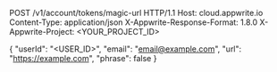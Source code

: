 POST /v1/account/tokens/magic-url HTTP/1.1
Host: cloud.appwrite.io
Content-Type: application/json
X-Appwrite-Response-Format: 1.8.0
X-Appwrite-Project: <YOUR_PROJECT_ID>

{
  "userId": "<USER_ID>",
  "email": "email@example.com",
  "url": "https://example.com",
  "phrase": false
}
